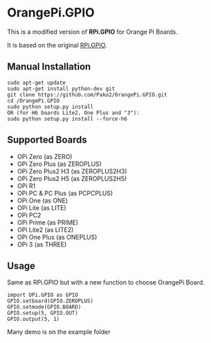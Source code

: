 # OrangePi.GPIO

This is a modified version of **RPi.GPIO** for Orange Pi Boards.

It is based on the original [RPi.GPIO](https://pypi.python.org/pypi/RPi.GPIO).

## Manual Installation

    sudo apt-get update
    sudo apt-get install python-dev git
    git clone https://github.com/Pako2/OrangePi.GPIO.git
    cd /OrangePi.GPIO
    sudo python setup.py install 
    OR (for H6 boards Lite2, One Plus and "3"): 
    sudo python setup.py install --force-h6

## Supported Boards

* OPi Zero (as ZERO)
* OPi Zero Plus (as ZEROPLUS)
* OPi Zero Plus2 H3 (as ZEROPLUS2H3)
* OPi Zero Plus2 H5 (as ZEROPLUS2H5)
* OPi R1
* OPi PC & PC Plus (as PCPCPLUS)
* OPi One (as ONE)
* OPi Lite (as LITE)
* OPi PC2
* OPi Prime (as PRIME)
* OPi Lite2 (as LITE2)
* OPi One Plus (as ONEPLUS)
* OPi 3 (as THREE)

## Usage

Same as RPi.GPIO but with a new function to choose OrangePi Board.

    import OPi.GPIO as GPIO
    GPIO.setboard(GPIO.ZEROPLUS)
    GPIO.setmode(GPIO.BOARD)
    GPIO.setup(5, GPIO.OUT)
    GPIO.output(5, 1)

Many demo is on the example folder

